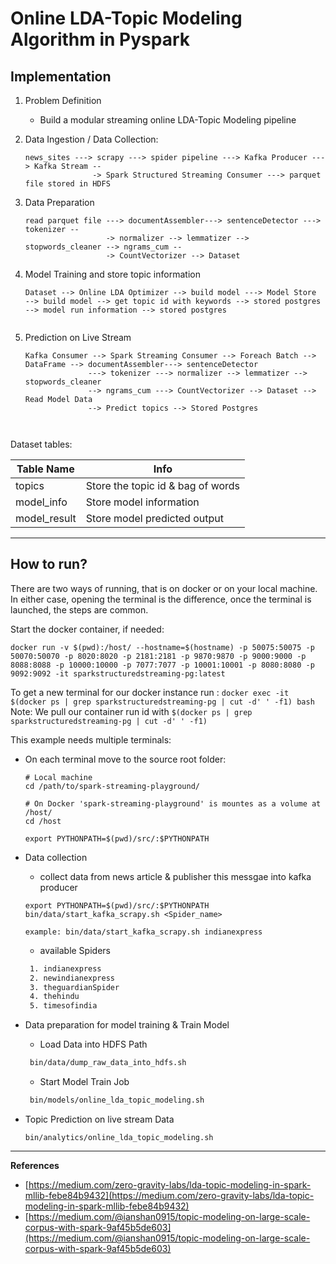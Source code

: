 # Online LDA-Topic Modeling Algorithm in Pyspark

## Implementation

1. Problem Definition
    - Build a modular streaming online LDA-Topic Modeling pipeline 
    
2. Data Ingestion / Data Collection:
    ```
    news_sites ---> scrapy ---> spider pipeline ---> Kafka Producer ---> Kafka Stream --
                   -> Spark Structured Streaming Consumer ---> parquet file stored in HDFS              
   ```
3. Data Preparation 
   ```shell script
   read parquet file ---> documentAssembler---> sentenceDetector ---> tokenizer --
                     -> normalizer --> lemmatizer --> stopwords_cleaner --> ngrams_cum --
                     -> CountVectorizer --> Dataset
   ```

4. Model Training and store topic information
    ```shell script
   Dataset --> Online LDA Optimizer --> build model ---> Model Store
    --> build model --> get topic id with keywords --> stored postgres
    --> model run information --> stored postgres
                 
   ```

5. Prediction on Live Stream
   ```shell script
   Kafka Consumer --> Spark Streaming Consumer --> Foreach Batch --> DataFrame --> documentAssembler---> sentenceDetector
                 ---> tokenizer ---> normalizer --> lemmatizer --> stopwords_cleaner 
                 --> ngrams_cum ---> CountVectorizer --> Dataset -->  Read Model Data 
                 --> Predict topics --> Stored Postgres
                 
              
   ```


Dataset tables:

|Table Name   |Info                               | 
|-------------|-----------------------------------|
|topics       |Store the topic id & bag of words |
|model_info   |Store model information            |
|model_result |Store model predicted output       |

------------------------------------------------------------------------------------------------------------------------
## How to run?

There are two ways of running, that is on docker or on your local machine. In either case, opening the terminal
is the difference, once the terminal is launched, the steps are common. 

Start the docker container, if needed:
```
docker run -v $(pwd):/host/ --hostname=$(hostname) -p 50075:50075 -p 50070:50070 -p 8020:8020 -p 2181:2181 -p 9870:9870 -p 9000:9000 -p 8088:8088 -p 10000:10000 -p 7077:7077 -p 10001:10001 -p 8080:8080 -p 9092:9092 -it sparkstructuredstreaming-pg:latest
```

To get a new terminal for our docker instance run : `docker exec -it $(docker ps | grep sparkstructuredstreaming-pg | cut -d' ' -f1) bash`
Note: We pull our container run id with `$(docker ps | grep sparkstructuredstreaming-pg | cut -d' ' -f1)`

This example needs multiple terminals:

- On each terminal move to the source root folder:
    ```shell script
    # Local machine
    cd /path/to/spark-streaming-playground/ 
    
    # On Docker 'spark-streaming-playground' is mountes as a volume at /host/
    cd /host  
    
    export PYTHONPATH=$(pwd)/src/:$PYTHONPATH
    ```

- Data collection
    -  collect data from news article & publisher this messgae into kafka producer    
    ```shell script
    export PYTHONPATH=$(pwd)/src/:$PYTHONPATH
    bin/data/start_kafka_scrapy.sh <Spider_name>
    
    example: bin/data/start_kafka_scrapy.sh indianexpress
    ```
    - available Spiders
    ```bash
     1. indianexpress
     2. newindianexpress
     3. theguardianSpider
     4. thehindu
     5. timesofindia
    ```
- Data preparation for model training & Train Model
    -  Load Data into HDFS Path
    ```bash
     bin/data/dump_raw_data_into_hdfs.sh 
     ```
    -  Start Model Train Job
    ```bash
     bin/models/online_lda_topic_modeling.sh
     ```
    
-  Topic Prediction on live stream Data
    ```shell script
    bin/analytics/online_lda_topic_modeling.sh
    ```
------------------------------------------------------------------------------------------------------------------------

**References**
- [https://medium.com/zero-gravity-labs/lda-topic-modeling-in-spark-mllib-febe84b9432](https://medium.com/zero-gravity-labs/lda-topic-modeling-in-spark-mllib-febe84b9432)
- [https://medium.com/@ianshan0915/topic-modeling-on-large-scale-corpus-with-spark-9af45b5de603](https://medium.com/@ianshan0915/topic-modeling-on-large-scale-corpus-with-spark-9af45b5de603)
